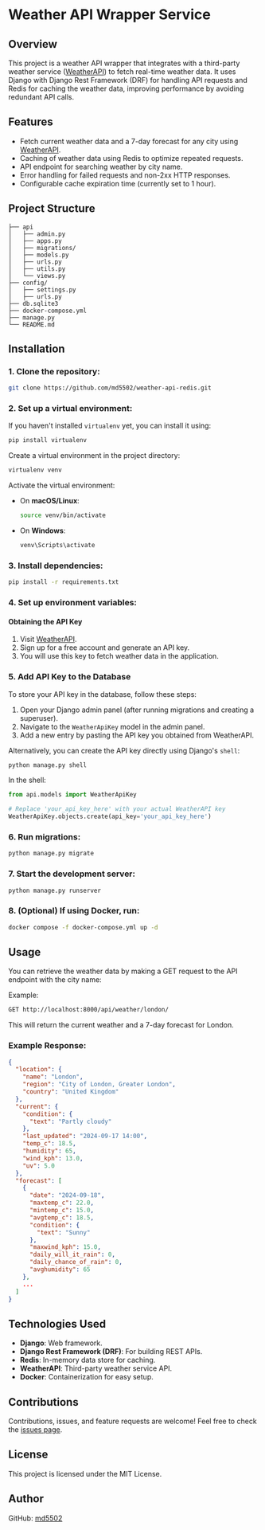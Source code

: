 
# Weather API Wrapper Service

## Overview
This project is a weather API wrapper that integrates with a third-party weather service ([WeatherAPI](https://www.weatherapi.com/)) to fetch real-time weather data. It uses Django with Django Rest Framework (DRF) for handling API requests and Redis for caching the weather data, improving performance by avoiding redundant API calls.

## Features
- Fetch current weather data and a 7-day forecast for any city using [WeatherAPI](https://www.weatherapi.com/).
- Caching of weather data using Redis to optimize repeated requests.
- API endpoint for searching weather by city name.
- Error handling for failed requests and non-2xx HTTP responses.
- Configurable cache expiration time (currently set to 1 hour).

## Project Structure

```
├── api
│   ├── admin.py
│   ├── apps.py
│   ├── migrations/
│   ├── models.py
│   ├── urls.py
│   ├── utils.py
│   └── views.py
├── config/
│   ├── settings.py
│   ├── urls.py
├── db.sqlite3
├── docker-compose.yml
├── manage.py
└── README.md
```

## Installation

### 1. Clone the repository:

   ```bash
   git clone https://github.com/md5502/weather-api-redis.git
   ```

### 2. Set up a virtual environment:

   If you haven't installed `virtualenv` yet, you can install it using:

   ```bash
   pip install virtualenv
   ```

   Create a virtual environment in the project directory:

   ```bash
   virtualenv venv
   ```

   Activate the virtual environment:

   - On **macOS/Linux**:
     ```bash
     source venv/bin/activate
     ```

   - On **Windows**:
     ```bash
     venv\Scripts\activate
     ```

### 3. Install dependencies:

   ```bash
   pip install -r requirements.txt
   ```

### 4. Set up environment variables:

#### Obtaining the API Key

1. Visit [WeatherAPI](https://www.weatherapi.com/).
2. Sign up for a free account and generate an API key.
3. You will use this key to fetch weather data in the application.

### 5. Add API Key to the Database

To store your API key in the database, follow these steps:

1. Open your Django admin panel (after running migrations and creating a superuser).
2. Navigate to the `WeatherApiKey` model in the admin panel.
3. Add a new entry by pasting the API key you obtained from WeatherAPI.

Alternatively, you can create the API key directly using Django's `shell`:

```bash
python manage.py shell
```

In the shell:

```python
from api.models import WeatherApiKey

# Replace 'your_api_key_here' with your actual WeatherAPI key
WeatherApiKey.objects.create(api_key='your_api_key_here')
```


### 6. Run migrations:

   ```bash
   python manage.py migrate
   ```

### 7. Start the development server:

   ```bash
   python manage.py runserver
   ```

### 8. (Optional) If using Docker, run:

   ```bash
   docker compose -f docker-compose.yml up -d
   ```

## Usage

You can retrieve the weather data by making a GET request to the API endpoint with the city name:

Example:
```bash
GET http://localhost:8000/api/weather/london/
```

This will return the current weather and a 7-day forecast for London.

### Example Response:
```json
{
  "location": {
    "name": "London",
    "region": "City of London, Greater London",
    "country": "United Kingdom"
  },
  "current": {
    "condition": {
      "text": "Partly cloudy"
    },
    "last_updated": "2024-09-17 14:00",
    "temp_c": 18.5,
    "humidity": 65,
    "wind_kph": 13.0,
    "uv": 5.0
  },
  "forecast": [
    {
      "date": "2024-09-18",
      "maxtemp_c": 22.0,
      "mintemp_c": 15.0,
      "avgtemp_c": 18.5,
      "condition": {
        "text": "Sunny"
      },
      "maxwind_kph": 15.0,
      "daily_will_it_rain": 0,
      "daily_chance_of_rain": 0,
      "avghumidity": 65
    },
    ...
  ]
}
```

## Technologies Used

- **Django**: Web framework.
- **Django Rest Framework (DRF)**: For building REST APIs.
- **Redis**: In-memory data store for caching.
- **WeatherAPI**: Third-party weather service API.
- **Docker**: Containerization for easy setup.

## Contributions
Contributions, issues, and feature requests are welcome! Feel free to check the [issues page](https://github.com/md5502/weather-api-wrapper/issues).

## License
This project is licensed under the MIT License.

## Author
GitHub: [md5502](https://github.com/md5502)
